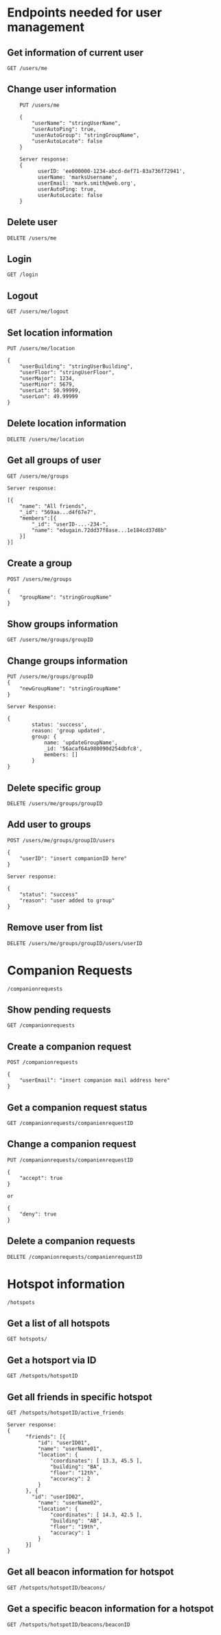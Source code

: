# Endpoints needed for user management


## Get information of current user
	GET /users/me


## Change user information

```
    PUT /users/me

    {
        "userName": "stringUserName",
        "userAutoPing": true,
        "userAutoGroup": "stringGroupName",
        "userAutoLocate": false
    }
```

```
    Server response:
    {
          userID: 'ee000000-1234-abcd-def71-83a736f72941',
          userName: 'marksUsername',
          userEmail: 'mark.smith@web.org',
          userAutoPing: true,
          userAutoLocate: false
    }
```



## Delete user
	DELETE /users/me


## Login
	GET /login


## Logout
	GET /users/me/logout


## Set location information

```
PUT /users/me/location

{
    "userBuilding": "stringUserBuilding",
    "userFloor": "stringUserFloor",
    "userMajor": 1234,
    "userMinor": 5679,
    "userLat": 50.99999,
    "userLon": 49.99999
}
```



## Delete location information

```
DELETE /users/me/location
```


## Get all groups of user

```
GET /users/me/groups
```


```
Server response:

[{
    "name": "All friends",
    "_id": "569aa...d4f67e7",
    "members":[{
        "_id": "userID-...-234-",
        "name": "edugain.72dd37f8ase...1e184cd37d8b"
    }]
}]
```


## Create a group

```
POST /users/me/groups

{
    "groupName": "stringGroupName"
}
```



## Show groups information
	GET /users/me/groups/groupID


## Change groups information

```
PUT /users/me/groups/groupID
{
    "newGroupName": "stringGroupName"
}
```



```
Server Response:

{
		status: 'success',
		reason: 'group updated',
		group: {
			name: 'updateGroupName',
			_id: '56acaf64a980090d254dbfc8',
			members: []
		}
}
```


## Delete specific group
	DELETE /users/me/groups/groupID


## Add user to groups

```
POST /users/me/groups/groupID/users

{
    "userID": "insert companionID here"
}
```



```
Server response:

{
    "status": "success"
    "reason": "user added to group"
}
```



## Remove user from list
	DELETE /users/me/groups/groupID/users/userID


# Companion Requests
	/companionrequests


## Show pending requests
	GET /companionrequests


## Create a companion request

```
POST /companionrequests

{
    "userEmail": "insert companion mail address here"
}
```


## Get a companion request status
	GET /companionrequests/companienrequestID


## Change a companion request

```
PUT /companionrequests/companienrequestID

{
    "accept": true
}

or

{
    "deny": true
}
```


## Delete a companion requests
	DELETE /companionrequests/companienrequestID


# Hotspot information
	/hotspots


## Get a list of all hotspots
	GET hotspots/


## Get a hotsport via ID
	GET /hotspots/hotspotID


## Get all friends in specific hotspot

```
GET /hotspots/hotspotID/active_friends
```


```
Server response:
{
      "friends": [{
          "id": "userID01",
          "name": "userName01",
          "location": {
              "coordinates": [ 13.3, 45.5 ],
              "building": "BA",
              "floor": "12th",
              "accuracy": 2
          }
      }, {
        "id": "userID02",
          "name": "userName02",
          "location": {
              "coordinates": [ 14.3, 42.5 ],
              "building": "AB",
              "floor": "19th",
              "accuracy": 1
          }
      }]
}
```


## Get all beacon information for hotspot
	GET /hotspots/hotspotID/beacons/


## Get a specific beacon information for a hotspot
	GET /hotspots/hotspotID/beacons/beaconID
